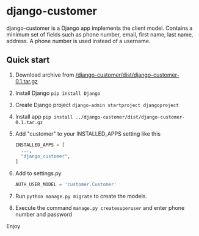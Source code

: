 # django-customer


django-customer is a Django app implements the client model. Contains a minimum set of fields such as
phone number, email, first name, last name, address. A phone number is used instead of a username.


## Quick start
1. Download archive from [/django-customer/dist/django-customer-0.1.tar.gz](https://github.com/statik2002/django-customer/blob/master/django-customer/dist/django-customer-0.0.1a0.tar.gz)

1. Install Django `pip install Django`

2. Create Django project `django-admin startproject djangoproject`

3. Install app `pip install ../django-customer/dist/django-customer-0.1.tar.gz`
   
4. Add "customer" to your INSTALLED_APPS setting like this
    ```python
   INSTALLED_APPS = [
      ...,
      "django_customer",
   ]
    ```
    
5. Add to settings.py 
   ```python
   AUTH_USER_MODEL = 'customer.Customer'
   ```
6. Run `python manage.py migrate` to create the models.

7. Execute the command `manage.py createsuperuser` and enter phone number and password

Enjoy
